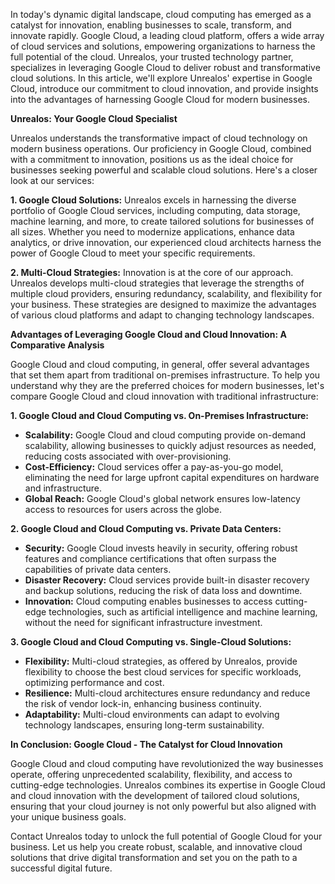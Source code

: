 <!--- 
  title: Realize the Power of Google Cloud with Unrealos: A Comprehensive Guide to Cloud Innovation
-->

In today's dynamic digital landscape, cloud computing has emerged as a catalyst for innovation, enabling businesses to scale, transform, and innovate rapidly. Google Cloud, a leading cloud platform, offers a wide array of cloud services and solutions, empowering organizations to harness the full potential of the cloud. Unrealos, your trusted technology partner, specializes in leveraging Google Cloud to deliver robust and transformative cloud solutions. In this article, we'll explore Unrealos' expertise in Google Cloud, introduce our commitment to cloud innovation, and provide insights into the advantages of harnessing Google Cloud for modern businesses.

**Unrealos: Your Google Cloud Specialist**

Unrealos understands the transformative impact of cloud technology on modern business operations. Our proficiency in Google Cloud, combined with a commitment to innovation, positions us as the ideal choice for businesses seeking powerful and scalable cloud solutions. Here's a closer look at our services:

**1. Google Cloud Solutions:**
Unrealos excels in harnessing the diverse portfolio of Google Cloud services, including computing, data storage, machine learning, and more, to create tailored solutions for businesses of all sizes. Whether you need to modernize applications, enhance data analytics, or drive innovation, our experienced cloud architects harness the power of Google Cloud to meet your specific requirements.

**2. Multi-Cloud Strategies:**
Innovation is at the core of our approach. Unrealos develops multi-cloud strategies that leverage the strengths of multiple cloud providers, ensuring redundancy, scalability, and flexibility for your business. These strategies are designed to maximize the advantages of various cloud platforms and adapt to changing technology landscapes.

**Advantages of Leveraging Google Cloud and Cloud Innovation: A Comparative Analysis**

Google Cloud and cloud computing, in general, offer several advantages that set them apart from traditional on-premises infrastructure. To help you understand why they are the preferred choices for modern businesses, let's compare Google Cloud and cloud innovation with traditional infrastructure:

**1. Google Cloud and Cloud Computing vs. On-Premises Infrastructure:**
   - **Scalability:** Google Cloud and cloud computing provide on-demand scalability, allowing businesses to quickly adjust resources as needed, reducing costs associated with over-provisioning.
   - **Cost-Efficiency:** Cloud services offer a pay-as-you-go model, eliminating the need for large upfront capital expenditures on hardware and infrastructure.
   - **Global Reach:** Google Cloud's global network ensures low-latency access to resources for users across the globe.

**2. Google Cloud and Cloud Computing vs. Private Data Centers:**
   - **Security:** Google Cloud invests heavily in security, offering robust features and compliance certifications that often surpass the capabilities of private data centers.
   - **Disaster Recovery:** Cloud services provide built-in disaster recovery and backup solutions, reducing the risk of data loss and downtime.
   - **Innovation:** Cloud computing enables businesses to access cutting-edge technologies, such as artificial intelligence and machine learning, without the need for significant infrastructure investment.

**3. Google Cloud and Cloud Computing vs. Single-Cloud Solutions:**
   - **Flexibility:** Multi-cloud strategies, as offered by Unrealos, provide flexibility to choose the best cloud services for specific workloads, optimizing performance and cost.
   - **Resilience:** Multi-cloud architectures ensure redundancy and reduce the risk of vendor lock-in, enhancing business continuity.
   - **Adaptability:** Multi-cloud environments can adapt to evolving technology landscapes, ensuring long-term sustainability.

**In Conclusion: Google Cloud - The Catalyst for Cloud Innovation**

Google Cloud and cloud computing have revolutionized the way businesses operate, offering unprecedented scalability, flexibility, and access to cutting-edge technologies. Unrealos combines its expertise in Google Cloud and cloud innovation with the development of tailored cloud solutions, ensuring that your cloud journey is not only powerful but also aligned with your unique business goals.

Contact Unrealos today to unlock the full potential of Google Cloud for your business. Let us help you create robust, scalable, and innovative cloud solutions that drive digital transformation and set you on the path to a successful digital future.
